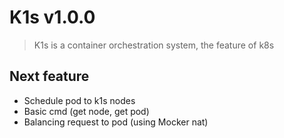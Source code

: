 # K1s v1.0.0
> K1s is a container orchestration system, the feature of k8s

## Next feature
- Schedule pod to k1s nodes
- Basic cmd (get node, get pod)
- Balancing request to pod (using Mocker nat)